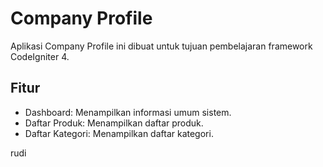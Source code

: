 # Company Profile

Aplikasi Company Profile ini dibuat untuk tujuan pembelajaran framework CodeIgniter 4.

## Fitur

- Dashboard: Menampilkan informasi umum sistem.
- Daftar Produk: Menampilkan daftar produk.
- Daftar Kategori: Menampilkan daftar kategori.

rudi
